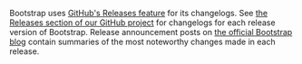 Bootstrap uses [GitHub's Releases feature](https://blog.github.com/2013-07-02-release-your-software/) for its changelogs.
See [ the Releases section of our GitHub project](https://github.com/twbs/bootstrap/releases) for changelogs for each release version of Bootstrap.
Release announcement posts on [the official Bootstrap blog](https://blog.getbootstrap.com/) contain summaries of the most noteworthy changes made in each release.
